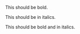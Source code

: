 <!--Make a title for your homework using the largest heading-->



<!--Create an subtitle using a smaller heading for your favorite
foods-->



<!--Create an ordered list of your three favorite foods-->



<!--Create an subtitle using a the same heading you used before\
for your favorite
psychology classes-->



<!--Create an unordered list of your three favorite psych classes-->



<!--Make the following bold-->

This should be bold.

<!--Make the following italicized-->

This should be in italics.

<!--Make the following bold and italicized-->

This should be bold and in italics.

<!--Create a link to one of your favorite websites-->
